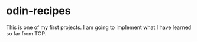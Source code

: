 # odin-recipes
This is one of my first projects. I am going to implement what I have learned so far from TOP.